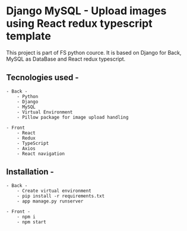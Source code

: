 # Django MySQL - Upload images using React redux typescript template

This project is part of FS python cource.
It is based on Django for Back, MySQL as DataBase and React redux typescript.

## Tecnologies used - 
    - Back -
        - Python
        - Django
        - MySQL
        - Virtual Environment
        - Pillow package for image upload handling

    - Front
        - React
        - Redux
        - TypeScript
        - Axios
        - React navigation

## Installation -
    - Back -
        - Create virtual environment
        - pip install -r requirements.txt
        - app manage.py runserver

    - Front - 
        - npm i
        - npm start
